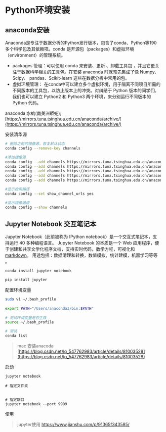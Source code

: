 # Python环境安装

## anaconda安装

Anaconda是专注于数据分析的Python发行版本，包含了conda、Python等190多个科学包及其依赖项。conda 是开源包（packages）和虚拟环境（environment）的管理系统。

- packages 管理：可以使用 conda 来安装、更新 、卸载工具包 ，并且它更关注于数据科学相关的工具包。在安装 anaconda 时就预先集成了像 Numpy、Scipy、 pandas、Scikit-learn 这些在数据分析中常用的包。
- 虚拟环境管理： 在conda中可以建立多个虚拟环境，用于隔离不同项目所需的不同版本的工具包，以防止版本上的冲突。对纠结于 Python 版本的同学们，我们也可以建立 Python2 和 Python3 两个环境，来分别运行不同版本的 Python 代码。





anaconda 水蚺(南美洲蟒蛇);
[https://mirrors.tuna.tsinghua.edu.cn/anaconda/archive/](https://mirrors.tuna.tsinghua.edu.cn/anaconda/archive/)


安装清华源

```bash
# 删除之前的镜像源，恢复默认状态
conda config --remove-key channels

#添加镜像源
conda config --add channels https://mirrors.tuna.tsinghua.edu.cn/anaconda/pkgs/main
conda config --add channels https://mirrors.tuna.tsinghua.edu.cn/anaconda/pkgs/free
conda config --add channels https://mirrors.tuna.tsinghua.edu.cn/anaconda/pkgs/r
conda config --add channels https://mirrors.tuna.tsinghua.edu.cn/anaconda/pkgs/pro
conda config --add channels https://mirrors.tuna.tsinghua.edu.cn/anaconda/pkgs/msys2

#显示检索路径
conda config --set show_channel_urls yes

#显示镜像通道
conda config --show channels

```



## Jupyter Notebook 交互笔记本

Jupyter Notebook（此前被称为 IPython notebook）是一个交互式笔记本，支持运行 40 多种编程语言。
 Jupyter Notebook 的本质是一个 Web 应用程序，便于创建和共享文学化程序文档，支持实时代码，数学方程，可视化和 [markdown](https://baike.baidu.com/item/markdown)。 用途包括：数据清理和转换，数值模拟，统计建模，机器学习等等 。





```bash
conda install jupyter notebook

pip install jupyter
```

配置环境变量

```bash
sudo vi ~/.bash_profile
 
export PATH="/Users/anaconda3/bin:$PATH"
 
# 测试环境变量是否生效
source ~/.bash_profile

# 测试
conda list

```


> mac 安装anacoda [https://blog.csdn.net/lq_547762983/article/details/81003528](https://blog.csdn.net/lq_547762983/article/details/81003528)

启动

```
jupyter notebook

# 指定文件夹


# 指定端口
jupyter notebook --port 9999

```



使用

> jupyter使用 https://www.jianshu.com/p/91365f343585/

